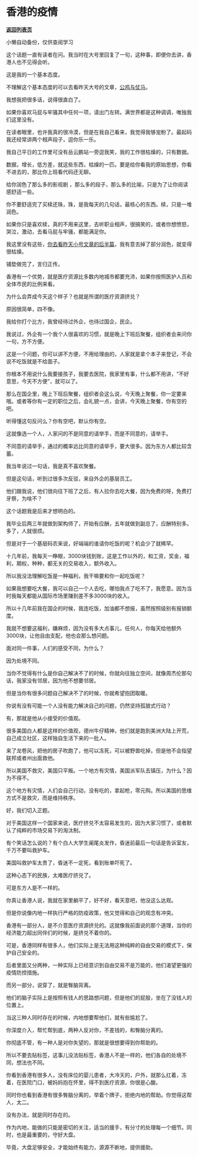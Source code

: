# 香港的疫情

[**返回列表页**](/gzh/记忆承载3)

小懒自动备份，仅供查阅学习

这个话题一直有读者在问。我当时在大号里回复了一句，这种事，即便你去讲，香港人也不见得会听。

  

这是我的一个基本态度。

  

不理解这个基本态度的可以去看昨天大号的文章，[公鸡与仗马](http://mp.weixin.qq.com/s?__biz=MzU0MjYwNDU2Mw==&mid=2247504018&idx=2&sn=37478c1630a084839d1d356a283ef462&chksm=fb1abceecc6d35f8363e7b36645b592a3a29d5ffe234abcc583d0a45d9b4cf00af13f2da77db&scene=21#wechat_redirect)。  

  

我想我把很多话，说得很直白了。  

  

如果你喜欢马屁与牢骚其中任何一项，请出门左转。满世界都是这种调调，唯独我们这里没有。

  

在读者眼里，也许我真的很冷漠，但是在我自己看来，我觉得我够宠粉了。最起码我还经常讲两个相声段子，逗你乐一乐。  

  

我自己平日的工作里可没有岳云鹏站一旁逗我笑，我的工作很枯燥的，只有数据。  

  

数据，增长，低方差，就这些东西，枯燥的一匹。要是给你看我的原始思想，你看不进去的，那比你上班看代码还无聊。

  

给你润色了那么多的影视剧 ，那么多的段子，那么多的比喻，只是为了让你阅读感舒适一些。  

  

你不要舒适完了买椟还珠，珠，是我每天的几句话，最核心的东西。椟，只是一堆润色。

  

如果你只是喜欢椟，真的不用来这里，去听职业相声，很搞笑的，或者你想愤怒，哭泣，激动，去看马屁与牢骚，都能满足你。

  

我这里没有这些，[你去看昨天小号文章的后半篇](http://mp.weixin.qq.com/s?__biz=MzU3NDc5Nzc0NQ==&mid=2247513089&idx=2&sn=713a6ea0a4dbccc81e2e082814f5baf2&chksm=fd2e16dfca599fc9b0c036166d592c7213ca883ddd32825d64d914a15ac3fcdcce510c3ead77&scene=21#wechat_redirect)，我有意去掉了部分润色，就变得很枯燥。  

  

铺垫做完了，言归正传。  

  

香港有一个优势，就是医疗资源比多数内地城市都要充沛，如果你按照医护人员和全体市民的比例来看。  

  

为什么会弄成今天这个样子？也就是所谓的医疗资源挤兑？  

  

原因很简单，四不像。

  

我给你打个比方，我曾经待过外企，也待过国企，民企。

  

我说过，外企有一个我个人很喜欢的习惯，就是晚上下班后聚餐，组织者会来问你一句，方不方便。  

  

这是一个问题，你可以讲不方便，不用给理由的，人家就是拿个本子来登记，不会说不吃饭就是不给面子。  

  

你根本不用说什么我要接孩子，我要去医院，我家里有事，什么都不用讲，“不好意思，今天不方便”，就可以了。  

  

那么在国企里，晚上下班后聚餐，组织者会这么说，今天晚上聚餐，你一定要来哦。或者等你有一定的职位之后，会礼貌一点，会讲，今天晚上聚餐，你有空的吧。  

  

听得懂这句反问么？你有空吧，默认你有空。

  

这就像选一个人，人家问的不是同意的请举手，而是不同意的，请举手。  

  

不同意的请举手，通过的概率远比同意的请举手，要大很多。因为东方人都比较含蓄。  

  

我当年说过一句话，我是真不喜欢聚餐。  

  

但是这句话，听到过很多次反驳，来自外企的基层员工。  

  

他们跟我说，他们很向往下班了之后，有人拉你去吃大餐，因为免费的呀，免费打牙祭，为啥不？  

  

这个话题我是后来才想明白的。  

  

我毕业后两三年就做到架构师了，开始有应酬，五年就做到副总了，应酬特别多。多了，人就很烦。

  

但是对于一个基层码农来说，好端端的谁请你吃饭的呢？机会少了就稀罕。

  

十几年前，我每天一睁眼，3000块钱到账，这是工作以外的，和工资，奖金，福利，期权，种种，都无关的交易收入，额外收入。

  

所以我没法理解吃饭是一种福利，我干嘛要和你一起吃饭呢？  

  

如果我想要吃大餐，我可以自己一个人去吃，哪怕我点了吃不了，我愿意。因为当时我每天都能从国际市场里赚到差不多3000块的收入。  

  

所以十几年前我在国企的时候，我连吃饭，加油都不想报，虽然按照级别有报销额度。  

  

我就不想要这福利，嫌麻烦，因为没有多大点事儿，任何人，你每天给他额外3000块，让他自由支配，他也会那么想问题。

  

面对同一件事，人们的感受不同，为什么？

  

因为处境不同。

  

当你不觉得有什么是你自己解决不了的时候，你就向往独立空间，就像周杰伦那句话，我家没有邻居，因为他不想要邻居。  

  

但是当你有很多问题自己解决不了的时候，你就希望抱团取暖。  

  

你说有没有可能一个人没有能力解决自己的问题，仍然坚持孤狼式行动？  

  

有，那就是他从小接受的价值观。

  

很多美国白人都是这样的价值观，德州牛仔精神，他们就是跑到美洲大陆上开荒，自己成立社区，这样独自生活下来的一批人。  

  

来了龙卷风，把他的房子吹跑了，他可以冻死，可以被野兽吃掉，但是他不会指望联邦或者州出面救他。  

  

所以美国不救灾，美国只平叛。一个地方有灾情，美国派军队去镇压，为什么？因为不得不。  

  

这个地方有灾情，人们会自己行动，没有吃的，拿起枪，零元购。所以美国的思维方式不是救灾，而是维持秩序。

  

好，我们切入正题。  

  

对于美国这样一个国家来说，医疗挤兑不太容易发生的，因为大家习惯了，或者默认了纯粹的市场交易下的淘汰制。  

  

有个笑话怎么说的？有个白人大学生阑尾炎发作，昏迷前最后一句话是告诉室友，千万不要叫救护车。  

  

美国叫救护车太贵了，昏迷不一定死，看到账单吓死了。

  

这种心态下的民族，太难医疗挤兑了。  

  

可是东方人是不一样的。

  

你真让香港人说，我就在家里躺平了，好不好，看天意吧，他没这么达观。  

  

但是你说像内地一样执行严格的防疫政策，他又觉得和自己的观念有冲突。  

  

香港有一部分人，是不介意医疗资源挤兑的。这就像我前面说的那个道理，当你的经济能力超出同伴们的时候，是挤兑不着你的。  

  

可是，香港同样有很多人，他们实际上是无法用这种纯粹的自由交易的模式下，保护自己安全的。  

  

后者里面又分两种，一种实际上已经意识到自由交易不是万能的，他们渴望更强的疫情防控措施。  

  

而另一部分，说穿了，就是臀脑背离。

  

他们的脑子实际上是按照有钱人的思路想问题，但是他们的屁股，坐在了没钱人的位置上。  

  

当这三种人同时存在的时候，内地想要帮他们，就有些尴尬了。  

  

你深度介入，帮忙帮到底，两种人反对你，不差钱的，和臀脑分离的。  

  

你彻底不管，有一种人是对你失望的，那就是很想要得到你帮助的。  

  

所以不要去贴标签，这事儿没法贴标签，香港人不是一样的，他们各自的处境不同，想法也不同。  

  

你看到香港有很多人，没有床位的婴儿患者，大冷天的，户外，就那么扛着，冻着，在医院门口，被妈妈抱在怀里，得不到医疗资源，你很是心酸。  

  

同时你也看到香港有很多臀脑分离的，举着个牌子，拒绝内地的帮助。你觉得这帮人，太二。  

  

没有办法，就是同时存在的。  

  

作为内地，能做的只能是密切的关注，适当的援手，有分寸的处理每一个细节。同时，也是最重要的，守好大盘。

  

毕竟，大盘足够安全，才能始终有能力，源源不断地，提供援助。

